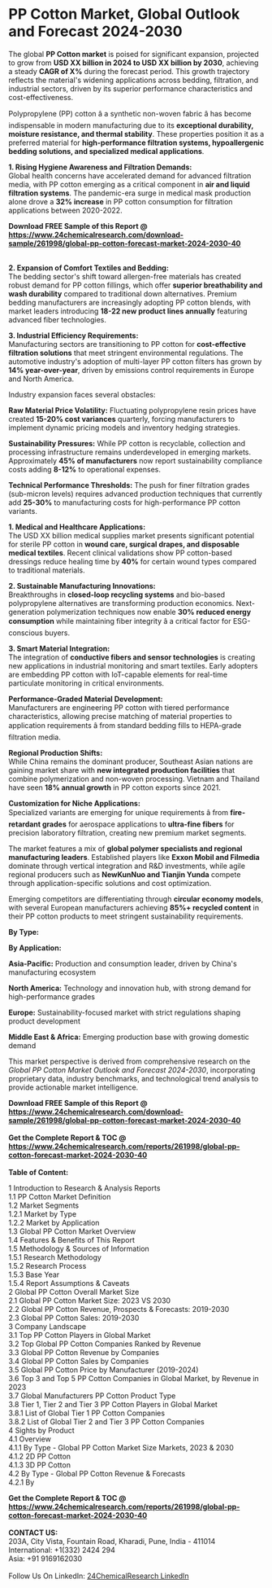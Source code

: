 <h1>PP Cotton Market, Global Outlook and Forecast 2024-2030</h1><p>The global <strong>PP Cotton market</strong> is poised for significant expansion, projected to grow from <strong>USD XX billion in 2024 to USD XX billion by 2030</strong>, achieving a steady <strong>CAGR of X%</strong> during the forecast period. This growth trajectory reflects the material's widening applications across bedding, filtration, and industrial sectors, driven by its superior performance characteristics and cost-effectiveness.</p><p>Polypropylene (PP) cotton â a synthetic non-woven fabric â has become indispensable in modern manufacturing due to its <strong>exceptional durability, moisture resistance, and thermal stability</strong>. These properties position it as a preferred material for <strong>high-performance filtration systems, hypoallergenic bedding solutions, and specialized medical applications</strong>.</p><p><strong>1. Rising Hygiene Awareness and Filtration Demands:</strong><br>
Global health concerns have accelerated demand for advanced filtration media, with PP cotton emerging as a critical component in <strong>air and liquid filtration systems</strong>. The pandemic-era surge in medical mask production alone drove a <strong>32% increase</strong> in PP cotton consumption for filtration applications between 2020-2022.</p><div><b>Download FREE Sample of this Report @ 
            <a href="https://www.24chemicalresearch.com/download-sample/261998/global-pp-cotton-forecast-market-2024-2030-40">
            https://www.24chemicalresearch.com/download-sample/261998/global-pp-cotton-forecast-market-2024-2030-40</a></b></div><br><p><strong>2. Expansion of Comfort Textiles and Bedding:</strong><br>
The bedding sector's shift toward allergen-free materials has created robust demand for PP cotton fillings, which offer <strong>superior breathability and wash durability</strong> compared to traditional down alternatives. Premium bedding manufacturers are increasingly adopting PP cotton blends, with market leaders introducing <strong>18-22 new product lines annually</strong> featuring advanced fiber technologies.</p><p><strong>3. Industrial Efficiency Requirements:</strong><br>
Manufacturing sectors are transitioning to PP cotton for <strong>cost-effective filtration solutions</strong> that meet stringent environmental regulations. The automotive industry's adoption of multi-layer PP cotton filters has grown by <strong>14% year-over-year</strong>, driven by emissions control requirements in Europe and North America.</p><p>Industry expansion faces several obstacles:</p><p><strong>Raw Material Price Volatility:</strong> Fluctuating polypropylene resin prices have created <strong>15-20% cost variances</strong> quarterly, forcing manufacturers to implement dynamic pricing models and inventory hedging strategies.</p><p><strong>Sustainability Pressures:</strong> While PP cotton is recyclable, collection and processing infrastructure remains underdeveloped in emerging markets. Approximately <strong>45% of manufacturers</strong> now report sustainability compliance costs adding <strong>8-12%</strong> to operational expenses.</p><p><strong>Technical Performance Thresholds:</strong> The push for finer filtration grades (sub-micron levels) requires advanced production techniques that currently add <strong>25-30%</strong> to manufacturing costs for high-performance PP cotton variants.</p><p><strong>1. Medical and Healthcare Applications:</strong><br>
The USD XX billion medical supplies market presents significant potential for sterile PP cotton in <strong>wound care, surgical drapes, and disposable medical textiles</strong>. Recent clinical validations show PP cotton-based dressings reduce healing time by <strong>40%</strong> for certain wound types compared to traditional materials.</p><p><strong>2. Sustainable Manufacturing Innovations:</strong><br>
Breakthroughs in <strong>closed-loop recycling systems</strong> and bio-based polypropylene alternatives are transforming production economics. Next-generation polymerization techniques now enable <strong>30% reduced energy consumption</strong> while maintaining fiber integrity â a critical factor for ESG-conscious buyers.</p><p><strong>3. Smart Material Integration:</strong><br>
The integration of <strong>conductive fibers and sensor technologies</strong> is creating new applications in industrial monitoring and smart textiles. Early adopters are embedding PP cotton with IoT-capable elements for real-time particulate monitoring in critical environments.</p><p><strong>Performance-Graded Material Development:</strong><br>
	Manufacturers are engineering PP cotton with tiered performance characteristics, allowing precise matching of material properties to application requirements â from standard bedding fills to HEPA-grade filtration media.</p><p><strong>Regional Production Shifts:</strong><br>
	While China remains the dominant producer, Southeast Asian nations are gaining market share with <strong>new integrated production facilities</strong> that combine polymerization and non-woven processing. Vietnam and Thailand have seen <strong>18% annual growth</strong> in PP cotton exports since 2021.</p><p><strong>Customization for Niche Applications:</strong><br>
	Specialized variants are emerging for unique requirements â from <strong>fire-retardant grades</strong> for aerospace applications to <strong>ultra-fine fibers</strong> for precision laboratory filtration, creating new premium market segments.</p><p>The market features a mix of <strong>global polymer specialists and regional manufacturing leaders</strong>. Established players like <strong>Exxon Mobil and Filmedia</strong> dominate through vertical integration and R&amp;D investments, while agile regional producers such as <strong>NewKunNuo and Tianjin Yunda</strong> compete through application-specific solutions and cost optimization.</p><p>Emerging competitors are differentiating through <strong>circular economy models</strong>, with several European manufacturers achieving <strong>85%+ recycled content</strong> in their PP cotton products to meet stringent sustainability requirements.</p><p><strong>By Type:</strong></p><p><strong>By Application:</strong></p><p><strong>Asia-Pacific:</strong> Production and consumption leader, driven by China's manufacturing ecosystem</p><p><strong>North America:</strong> Technology and innovation hub, with strong demand for high-performance grades</p><p><strong>Europe:</strong> Sustainability-focused market with strict regulations shaping product development</p><p><strong>Middle East &amp; Africa:</strong> Emerging production base with growing domestic demand</p><p>This market perspective is derived from comprehensive research on the <em>Global PP Cotton Market Outlook and Forecast 2024-2030</em>, incorporating proprietary data, industry benchmarks, and technological trend analysis to provide actionable market intelligence.</p><div><b>Download FREE Sample of this Report @ 
            <a href="https://www.24chemicalresearch.com/download-sample/261998/global-pp-cotton-forecast-market-2024-2030-40">
            https://www.24chemicalresearch.com/download-sample/261998/global-pp-cotton-forecast-market-2024-2030-40</a></b></div><br><div><b>Get the Complete Report & TOC @ 
            <a href="https://www.24chemicalresearch.com/reports/261998/global-pp-cotton-forecast-market-2024-2030-40">
            https://www.24chemicalresearch.com/reports/261998/global-pp-cotton-forecast-market-2024-2030-40</a></b></div><br>
            <b>Table of Content:</b><p>1 Introduction to Research & Analysis Reports<br />
    1.1 PP Cotton Market Definition<br />
    1.2 Market Segments<br />
        1.2.1 Market by Type<br />
        1.2.2 Market by Application<br />
    1.3 Global PP Cotton Market Overview<br />
    1.4 Features & Benefits of This Report<br />
    1.5 Methodology & Sources of Information<br />
        1.5.1 Research Methodology<br />
        1.5.2 Research Process<br />
        1.5.3 Base Year<br />
        1.5.4 Report Assumptions & Caveats<br />
2 Global PP Cotton Overall Market Size<br />
    2.1 Global PP Cotton Market Size: 2023 VS 2030<br />
    2.2 Global PP Cotton Revenue, Prospects & Forecasts: 2019-2030<br />
    2.3 Global PP Cotton Sales: 2019-2030<br />
3 Company Landscape<br />
    3.1 Top PP Cotton Players in Global Market<br />
    3.2 Top Global PP Cotton Companies Ranked by Revenue<br />
    3.3 Global PP Cotton Revenue by Companies<br />
    3.4 Global PP Cotton Sales by Companies<br />
    3.5 Global PP Cotton Price by Manufacturer (2019-2024)<br />
    3.6 Top 3 and Top 5 PP Cotton Companies in Global Market, by Revenue in 2023<br />
    3.7 Global Manufacturers PP Cotton Product Type<br />
    3.8 Tier 1, Tier 2 and Tier 3 PP Cotton Players in Global Market<br />
        3.8.1 List of Global Tier 1 PP Cotton Companies<br />
        3.8.2 List of Global Tier 2 and Tier 3 PP Cotton Companies<br />
4 Sights by Product<br />
    4.1 Overview<br />
        4.1.1 By Type - Global PP Cotton Market Size Markets, 2023 & 2030<br />
        4.1.2 2D PP Cotton<br />
        4.1.3 3D PP Cotton<br />
    4.2 By Type - Global PP Cotton Revenue & Forecasts<br />
        4.2.1 By </p><div><b>Get the Complete Report & TOC @ 
            <a href="https://www.24chemicalresearch.com/reports/261998/global-pp-cotton-forecast-market-2024-2030-40">
            https://www.24chemicalresearch.com/reports/261998/global-pp-cotton-forecast-market-2024-2030-40</a></b></div><br><b>CONTACT US:</b><br>
            203A, City Vista, Fountain Road, Kharadi, Pune, India - 411014<br>
            International: +1(332) 2424 294<br>
            Asia: +91 9169162030 <br><br>
            Follow Us On LinkedIn: <a href="https://www.linkedin.com/company/24chemicalresearch/">24ChemicalResearch LinkedIn</a>